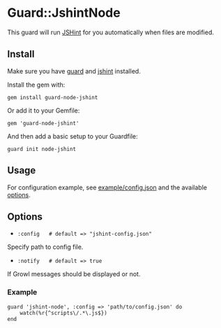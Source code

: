 # Guard::JshintNode

This guard will run [JSHint](http://www.jshint.com/) for you automatically when files are modified.

## Install

Make sure you have [guard](http://github.com/guard/guard) and [jshint](http://github.com/jshint/node-jshint) installed.

Install the gem with:

    gem install guard-node-jshint

Or add it to your Gemfile:

    gem 'guard-node-jshint'

And then add a basic setup to your Guardfile:

    guard init node-jshint

## Usage

For configuration example, see [example/config.json](http://github.com/jshint/node-jshint/blob/master/example/config.json) and the available [options](http://www.jshint.com/options).

## Options

* `:config   # default => "jshint-config.json"`

Specify path to config file.

* `:notify   # default => true`

If Growl messages should be displayed or not.

### Example

	guard 'jshint-node', :config => 'path/to/config.json' do
  		watch(%r{^scripts\/.*\.js$})
	end